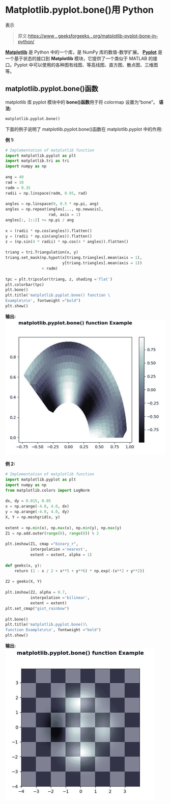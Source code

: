 # Matplotlib.pyplot.bone()用 Python

表示

> 原文:[https://www . geeksforgeeks . org/matplotlib-pyplot-bone-in-python/](https://www.geeksforgeeks.org/matplotlib-pyplot-bone-in-python/)

**[Matplotlib](https://www.geeksforgeeks.org/python-introduction-matplotlib/)** 是 Python 中的一个库，是 NumPy 库的数值-数学扩展。 **[Pyplot](https://www.geeksforgeeks.org/pyplot-in-matplotlib/)** 是一个基于状态的接口到 **Matplotlib** 模块，它提供了一个类似于 MATLAB 的接口。Pyplot 中可以使用的各种图有线图、等高线图、直方图、散点图、三维图等。

## matplotlib.pyplot.bone()函数

matplotlib 库 pyplot 模块中的 **bone()函数**用于将 colormap 设置为“bone”。
**语法:**

```py
matplotlib.pyplot.bone()

```

下面的例子说明了 matplotlib.pyplot.bone()函数在 matplotlib.pyplot 中的作用:

**例 1:**

```py
# Implementation of matplotlib function
import matplotlib.pyplot as plt
import matplotlib.tri as tri
import numpy as np

ang = 40
rad = 10
radm = 0.35
radii = np.linspace(radm, 0.95, rad)

angles = np.linspace(0, 0.5 * np.pi, ang)
angles = np.repeat(angles[..., np.newaxis], 
                   rad, axis = 1)
angles[:, 1::2] += np.pi / ang

x = (radii * np.cos(angles)).flatten()
y = (radii * np.sin(angles)).flatten()
z = (np.sin(4 * radii) * np.cos(4 * angles)).flatten()

triang = tri.Triangulation(x, y)
triang.set_mask(np.hypot(x[triang.triangles].mean(axis = 1),
                         y[triang.triangles].mean(axis = 1))
                < radm)

tpc = plt.tripcolor(triang, z, shading ='flat')
plt.colorbar(tpc)
plt.bone()
plt.title('matplotlib.pyplot.bone() function \
Example\n\n', fontweight ="bold")
plt.show()
```

**输出:**
![](img/cbfc81c1938848aa8b18de27a3372ee1.png)

**例 2:**

```py
# Implementation of matplotlib function
import matplotlib.pyplot as plt
import numpy as np
from matplotlib.colors import LogNorm

dx, dy = 0.015, 0.05
x = np.arange(-4.0, 4.0, dx)
y = np.arange(-4.0, 4.0, dy)
X, Y = np.meshgrid(x, y)

extent = np.min(x), np.max(x), np.min(y), np.max(y)
Z1 = np.add.outer(range(8), range(8)) % 2

plt.imshow(Z1, cmap ="binary_r",
           interpolation ='nearest',
           extent = extent, alpha = 1)

def geeks(x, y):
    return (1 - x / 2 + x**5 + y**6) * np.exp(-(x**2 + y**2))

Z2 = geeks(X, Y)

plt.imshow(Z2, alpha = 0.7, 
           interpolation ='bilinear',
           extent = extent)
plt.set_cmap("gist_rainbow")

plt.bone()
plt.title('matplotlib.pyplot.bone()\
function Example\n\n', fontweight ="bold")
plt.show()
```

**输出:**
![](img/4becd989ebec1687826ec99e1fc9286b.png)